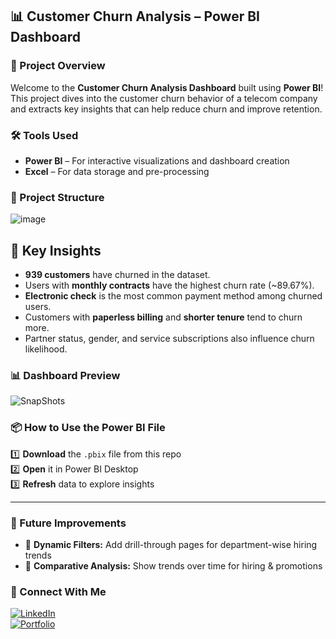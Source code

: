 ## 📊 Customer Churn Analysis – Power BI Dashboard  

### **📌 Project Overview**  
<p>Welcome to the <strong>Customer Churn Analysis Dashboard</strong> built using <strong>Power BI</strong>!<br>
  This project dives into the customer churn behavior of a telecom company and extracts key insights that can help reduce churn and improve retention.</p>

### **🛠️ Tools Used**  
- **Power BI** – For interactive visualizations and dashboard creation  
- **Excel** – For data storage and pre-processing  

### **📂 Project Structure**  
![image](https://github.com/user-attachments/assets/ee7bf78b-8de9-4f54-963a-d2ee8c4f6f39)





 <h2>📌 Key Insights</h2>
  <ul>
    <li><strong>939 customers</strong> have churned in the dataset.</li>
    <li>Users with <strong>monthly contracts</strong> have the highest churn rate (~89.67%).</li>
    <li><strong>Electronic check</strong> is the most common payment method among churned users.</li>
    <li>Customers with <strong>paperless billing</strong> and <strong>shorter tenure</strong> tend to churn more.</li>
    <li>Partner status, gender, and service subscriptions also influence churn likelihood.</li>
  </ul>

### **📊 Dashboard Preview**  
![SnapShots](https://github.com/user-attachments/assets/aaebd466-7b3d-45a0-b880-423d71dda85e)


 

### **📦 How to Use the Power BI File**  
1️⃣ **Download** the `.pbix` file from this repo  
2️⃣ **Open** it in Power BI Desktop  
3️⃣ **Refresh** data to explore insights  

---

### **🚀 Future Improvements**  
- 🔹 **Dynamic Filters:** Add drill-through pages for department-wise hiring trends  
- 🔹 **Comparative Analysis:** Show trends over time for hiring & promotions  

### **📢 Connect With Me**  
[![LinkedIn](https://img.shields.io/badge/🔗-LinkedIn-blue?style=for-the-badge)](https://www.linkedin.com/in/parth-arora-a9a453249/)  
[![Portfolio](https://img.shields.io/badge/🌐-Visit_My_Portfolio-orange?style=for-the-badge)](https://partharoraisop.wixstudio.com/partharora)  
